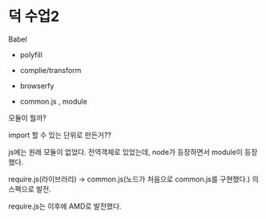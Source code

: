 # 덕 수업2
Babel 

- polyfill

- complie/transform



- browserfy

- common.js , module





모듈이 뭘까?

import 할 수 있는 단위로 만든거??



js에는 원래 모듈이 없었다. 전역객체로 있었는데, node가 등장하면서 module이 등장했다.



require.js(라이브러리) -> common.js(노드가 처음으로 common.js를 구현했다.) 의 스펙으로 발전.

require.js는 이후에 AMD로 발전했다.